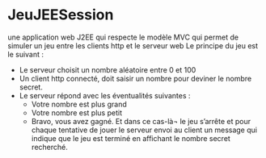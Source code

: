 # JeuJEESession
une application web J2EE qui respecte le modèle MVC qui permet de simuler un jeu entre les clients http et le serveur web
Le principe du jeu est le suivant :
-	Le serveur choisit un nombre aléatoire entre 0 et 100
-	Un client http connecté, doit saisir un nombre pour deviner le nombre secret.
-	Le serveur répond avec les éventualités suivantes :
    - Votre nombre est plus grand
    - Votre nombre est plus petit
    - Bravo, vous avez gagné. Et dans ce cas-là¬ le jeu s’arrête et pour chaque tentative de jouer le serveur envoi au client un message qui indique que le jeu est terminé en affichant le nombre secret recherché.

